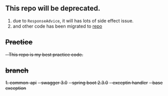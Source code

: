 ## This repo will be deprecated.

1. due to `ResponseAdvice`, it will has lots of side effect issue.
2. and other code has been migrated to [repo](https://github.com/Alice52/practice/tree/main)

## ~~Practice~~

~~- This repo is my best practice code.~~

## ~~branch~~

~~1. common-api~~
   ~~- swagger 3.0~~
   ~~- spring boot 2.3.0~~
   ~~- exceptin handler~~
   ~~- base exception~~
